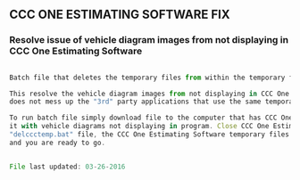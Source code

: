 ## CCC ONE ESTIMATING SOFTWARE FIX
### Resolve issue of vehicle diagram images from not displaying in CCC One Estimating Software

```javascript

Batch file that deletes the temporary files from within the temporary file folder for CCC One Estimating.

This resolve the vehicle diagram images from not displaying in CCC One Estimating Software and 
does not mess up the "3rd" party applications that use the same temporary folder for working file storage.

To run batch file simply download file to the computer that has CCC One Estimating Software installed on
it with vehicle diagrams not displaying in program. Close CCC One Estimating Software and double click on
"delccctemp.bat" file, the CCC One Estimating Software temporary files will be deleted. Restart CCC One Estimating
and you are ready to go.

```

```javascript

File last updated: 03-26-2016

```
